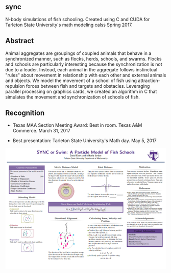 ## sync

N-body simulations of fish schooling. Created using C and CUDA for Tarleton State University's math modeling calss Spring 2017.

## Abstract

Animal aggregates are groupings of coupled animals that behave in a synchronized manner, such as flocks, herds, schools, and swarms.  Flocks and schools are particularly interesting because the synchronization is not due to a leader.  Instead, each animal in the aggregate follows instinctual "rules" about movement in relationship with each other and external animals and objects. We model the movement of a school of fish using attraction-repulsion forces between fish and targets and obstacles. Leveraging parallel processing on graphics cards, we created an algorithm in C that simulates the movement and synchronization of schools of fish.

## Recognition

 - Texas MAA Section Meeting Award: Best in room. Texas A&M Commerce. March 31, 2017

 - Best presentation: Tarleton State University's Math day. May 5, 2017
 
 ![sync_image](https://github.com/dpebert7/sync/blob/master/poster.png)
